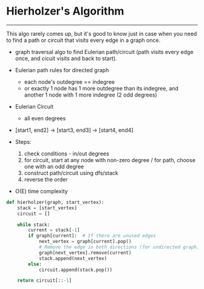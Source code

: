 # Hierholzer's Algorithm

---

This algo rarely comes up, but it's good to know just in case when you need to find a path or circuit that visits every edge in a graph once.

- graph traversal algo to find Eulerian path/circuit (path visits every edge once, and cicuit visits and back to start).

- Eulerian path rules for directed graph
    - each node's outdegree == indegree
    - or exactly 1 node has 1 more outdegree than its indegree, and another 1 node with 1 more indegree (2 odd degrees)

- Eulerian Circuit
    - all even degrees

- [start1, end2] -> [start3, end3] -> [start4, end4]

- Steps:
    1. check conditions - in/out degrees
    2. for circuit, start at any node with non-zero degree / for path, choose one with an odd degree
    3. construct path/circuit using dfs/stack
    4. reverse the order

- O(E) time complexity
 
```python
def hierholzer(graph, start_vertex):
    stack = [start_vertex]
    circuit = []

    while stack:
        current = stack[-1]
        if graph[current]:  # If there are unused edges
            next_vertex = graph[current].pop()
            # Remove the edge in both directions (for undirected graph)
            graph[next_vertex].remove(current)
            stack.append(next_vertex)
        else:
            circuit.append(stack.pop())

    return circuit[::-1]
```